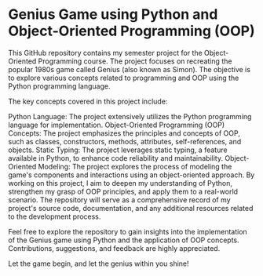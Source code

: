 # Genius Game using Python and Object-Oriented Programming (OOP)

This GitHub repository contains my semester project for the Object-Oriented Programming course. The project focuses on recreating the popular 1980s game called Genius (also known as Simon). The objective is to explore various concepts related to programming and OOP using the Python programming language.

The key concepts covered in this project include:

Python Language: The project extensively utilizes the Python programming language for implementation.
Object-Oriented Programming (OOP) Concepts: The project emphasizes the principles and concepts of OOP, such as classes, constructors, methods, attributes, self-references, and objects.
Static Typing: The project leverages static typing, a feature available in Python, to enhance code reliability and maintainability.
Object-Oriented Modeling: The project explores the process of modeling the game's components and interactions using an object-oriented approach.
By working on this project, I aim to deepen my understanding of Python, strengthen my grasp of OOP principles, and apply them to a real-world scenario. The repository will serve as a comprehensive record of my project's source code, documentation, and any additional resources related to the development process.

Feel free to explore the repository to gain insights into the implementation of the Genius game using Python and the application of OOP concepts. Contributions, suggestions, and feedback are highly appreciated.

Let the game begin, and let the genius within you shine!

